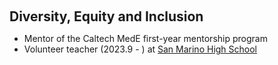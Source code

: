 <h1 id="Diversity"></h1>

<h2 style="margin: 60px 0px 10px;">Diversity, Equity and Inclusion</h2>

<ul>
  <li>
    Mentor of the Caltech MedE first-year mentorship program
  </li>
  <li>
    Volunteer teacher (2023.9 - ) at <a href="https://www.sanmarinohs.org/">San Marino High School</a>
  </li>
</ul>